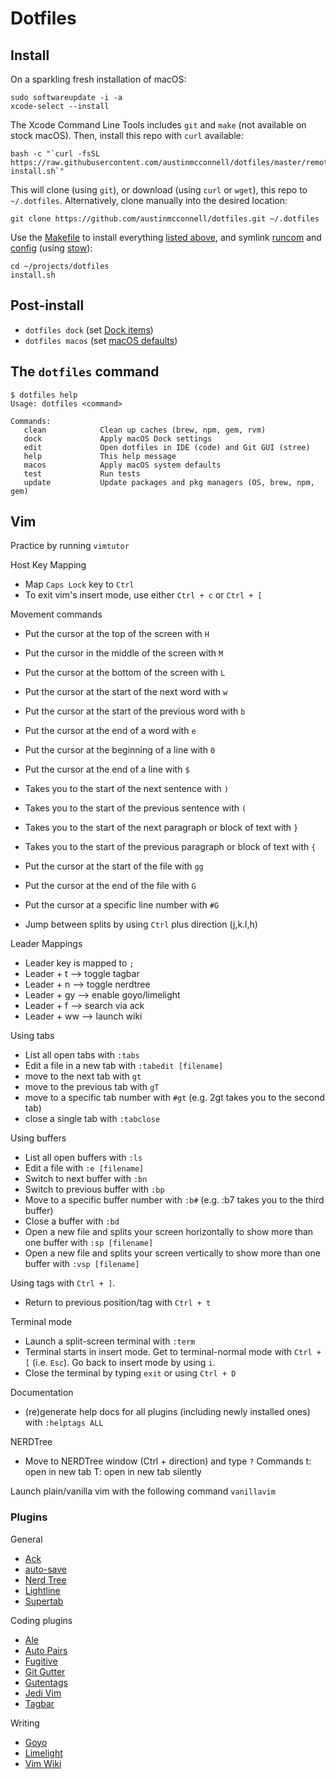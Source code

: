 # Dotfiles


## Install

On a sparkling fresh installation of macOS:

    sudo softwareupdate -i -a
    xcode-select --install

The Xcode Command Line Tools includes `git` and `make` (not available on stock macOS).
Then, install this repo with `curl` available:

    bash -c "`curl -fsSL https://raw.githubusercontent.com/austinmcconnell/dotfiles/master/remote-install.sh`"

This will clone (using `git`), or download (using `curl` or `wget`), this repo to `~/.dotfiles`. Alternatively, clone manually into the desired location:

    git clone https://github.com/austinmcconnell/dotfiles.git ~/.dotfiles

Use the [Makefile](./Makefile) to install everything [listed above](#package-overview), and symlink [runcom](./runcom) and [config](./config) (using [stow](https://www.gnu.org/software/stow/)):

    cd ~/projects/dotfiles
    install.sh

## Post-install

* `dotfiles dock` (set [Dock items](./macos/dock.sh))
* `dotfiles macos` (set [macOS defaults](./macos/defaults.sh))

## The `dotfiles` command

    $ dotfiles help
    Usage: dotfiles <command>

    Commands:
       clean            Clean up caches (brew, npm, gem, rvm)
       dock             Apply macOS Dock settings
       edit             Open dotfiles in IDE (code) and Git GUI (stree)
       help             This help message
       macos            Apply macOS system defaults
       test             Run tests
       update           Update packages and pkg managers (OS, brew, npm, gem)

## Vim

Practice by running `vimtutor`

Host Key Mapping
- Map `Caps Lock` key to `Ctrl`
- To exit vim's insert mode, use either `Ctrl + c` or `Ctrl + [`

Movement commands
- Put the cursor at the top of the screen with `H`
- Put the cursor in the middle of the screen with `M`
- Put the cursor at the bottom of the screen with `L`

- Put the cursor at the start of the next word with `w`
- Put the cursor at the start of the previous word with `b`
- Put the cursor at the end of a word with `e`

- Put the cursor at the beginning of a line with `0`
- Put the cursor at the end of a line with `$`

- Takes you to the start of the next sentence with `)`
- Takes you to the start of the previous sentence with `(`
- Takes you to the start of the next paragraph or block of text with `}`
- Takes you to the start of the previous paragraph or block of text with `{`

- Put the cursor at the start of the file with `gg`
- Put the cursor at the end of the file with `G`
- Put the cursor at a specific line number with `#G`


- Jump between splits by using `Ctrl` plus direction (j,k.l,h)

Leader Mappings
- Leader key is mapped to `;`
- Leader + t    --> toggle tagbar
- Leader + n    --> toggle nerdtree
- Leader + gy   --> enable goyo/limelight
- Leader + f    --> search via ack
- Leader + ww   --> launch wiki

Using tabs
- List all open tabs with `:tabs`
- Edit a file in a new tab with `:tabedit [filename]`
- move to the next tab with `gt`
- move to the previous tab with `gT`
- move to a specific tab number  with `#gt` (e.g. 2gt takes you to the second tab)
- close a single tab with `:tabclose`

Using buffers
- List all open buffers with `:ls`
- Edit a file with `:e [filename]`
- Switch to next buffer with `:bn`
- Switch to previous buffer with `:bp`
- Move to a specific buffer number with `:b#` (e.g. :b7 takes you to the third buffer)
- Close a buffer with `:bd`
- Open a new file and splits your screen horizontally to show more than one buffer with `:sp [filename]`
- Open a new file and splits your screen vertically to show more than one buffer with `:vsp [filename]`

Using tags
 with `Ctrl + ]`.
- Return to previous position/tag with `Ctrl + t`

Terminal mode
- Launch a split-screen terminal with `:term`
- Terminal starts in insert mode. Get to terminal-normal mode with `Ctrl + [` (i.e. `Esc`). Go back to insert mode by using `i`.
- Close the terminal by typing `exit` or using `Ctrl + D`

Documentation
- (re)generate help docs for all plugins (including newly installed ones) with `:helptags ALL` 

NERDTree
- Move to NERDTree window (Ctrl + direction) and type `?`
Commands
t: open in new tab
T: open in new tab silently

Launch plain/vanilla vim with the following command `vanillavim`

### Plugins

General
  - [Ack](https://github.com/mileszs/ack.vim)
  - [auto-save](https://github.com/907th/vim-auto-save)
  - [Nerd Tree](https://github.com/preservim/nerdtree)
  - [Lightline](https://github.com/itchyny/lightline.vim)
  - [Supertab](https://github.com/ervandew/supertab)


Coding plugins
  - [Ale](https://github.com/dense-analysis/ale)
  - [Auto Pairs](https://github.com/jiangmiao/auto-pairs)
  - [Fugitive](https://github.com/tpope/vim-fugitive)
  - [Git Gutter](https://github.com/airblade/vim-gitgutter)
  - [Gutentags](https://github.com/ludovicchabant/vim-gutentags)
  - [Jedi Vim](https://github.com/davidhalter/jedi-vim)
  - [Tagbar](https://github.com/preservim/tagbar)

Writing
  - [Goyo](https://github.com/junegunn/goyo.vim)
  - [Limelight](https://github.com/junegunn/limelight.vim)
  - [Vim Wiki](https://github.com/vimwiki/vimwiki)
